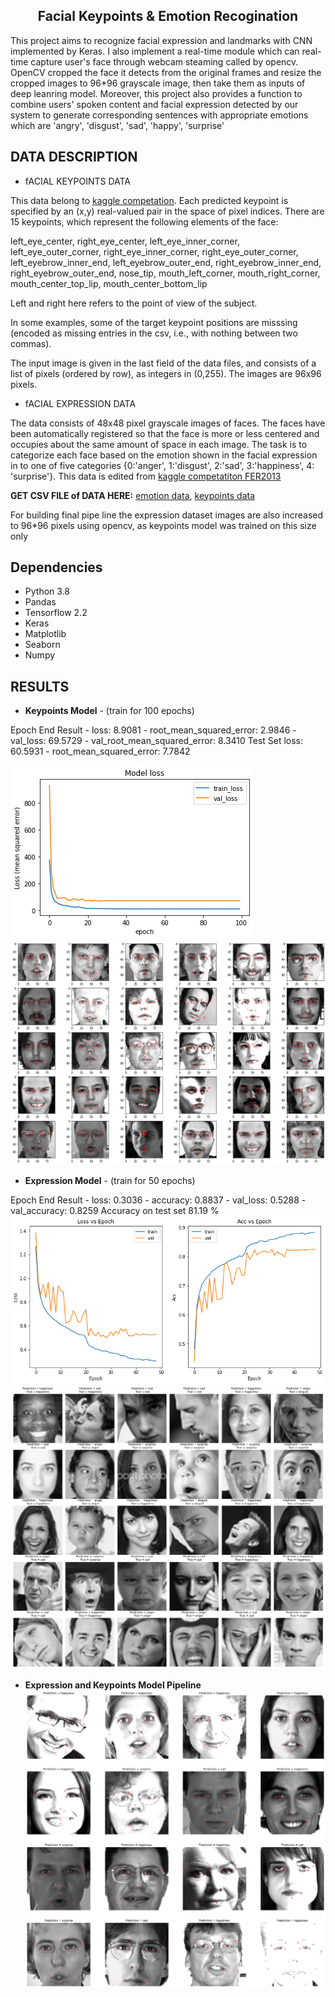 <h2 align=center> Facial Keypoints & Emotion Recogination</h2>

This project aims to recognize facial expression and landmarks with CNN implemented by Keras. I also implement a real-time module which can real-time capture user's face through webcam steaming called by opencv. OpenCV cropped the face it detects from the original frames and resize the cropped images to 96*96 grayscale image, then take them as inputs of deep leanring model. Moreover, this project also provides a function to combine users' spoken content and facial expression detected by our system to generate corresponding sentences with appropriate emotions which are 'angry', 'disgust', 'sad', 'happy', 'surprise'

DATA DESCRIPTION
------
* fACIAL KEYPOINTS DATA

This data belong to [kaggle competation](https://www.kaggle.com/c/facial-keypoints-detection/overview).
Each predicted keypoint is specified by an (x,y) real-valued pair in the space of pixel indices. There are 15 keypoints, which represent the following elements of the face:

left_eye_center, right_eye_center, left_eye_inner_corner, left_eye_outer_corner, right_eye_inner_corner, right_eye_outer_corner, left_eyebrow_inner_end, left_eyebrow_outer_end, right_eyebrow_inner_end, right_eyebrow_outer_end, nose_tip, mouth_left_corner, mouth_right_corner, mouth_center_top_lip, mouth_center_bottom_lip

Left and right here refers to the point of view of the subject.

In some examples, some of the target keypoint positions are misssing (encoded as missing entries in the csv, i.e., with nothing between two commas).

The input image is given in the last field of the data files, and consists of a list of pixels (ordered by row), as integers in (0,255). The images are 96x96 pixels.

* fACIAL EXPRESSION DATA

The data consists of 48x48 pixel grayscale images of faces. The faces have been automatically registered so that the face is more or less centered and occupies about the same amount of space in each image. The task is to categorize each face based on the emotion shown in the facial expression in to one of five categories {0:'anger', 1:'disgust', 2:'sad', 3:'happiness', 4: 'surprise'}. This data is edited from [kaggle competatiton FER2013](https://www.kaggle.com/c/challenges-in-representation-learning-facial-expression-recognition-challenge/overview)

**GET CSV FILE of DATA HERE:** [emotion data](https://drive.google.com/file/d/10EG3b9PMNpImjCWP3239VjEN6mQVLpCp/view?usp=sharing), [keypoints data](https://drive.google.com/file/d/10BZytrH7WCbYQ8H-lC2sypxNTqsrrKB1/view?usp=sharing)

For building final pipe line the expression dataset images are also increased to 96*96 pixels using opencv, as keypoints model was trained on this size only

Dependencies
---------
* Python 3.8
* Pandas 
* Tensorflow 2.2
* Keras
* Matplotlib
* Seaborn
* Numpy

RESULTS
-------
- **Keypoints Model** - (train for 100 epochs)

Epoch End Result - loss: 8.9081 - root_mean_squared_error: 2.9846 - val_loss: 69.5729 - val_root_mean_squared_error: 8.3410
Test Set loss: 60.5931 - root_mean_squared_error: 7.7842


![alt](results/key-loss.png)
![alt](results/key-res.png)

- **Expression Model** - (train for 50 epochs)

Epoch End Result - loss: 0.3036 - accuracy: 0.8837 - val_loss: 0.5288 - val_accuracy: 0.8259
Accuracy on test set 81.19 %
![alt](results/exp-loss-acc.png)
![alt_text](results/exp-result.png)

- **Expression and Keypoints Model Pipeline**
![alt_text](results/emo+land.png)
